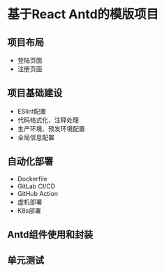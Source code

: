 # 基于React Antd的模版项目

## 项目布局

- 登陆页面
- 注册页面

## 项目基础建设
- ESlint配置
- 代码格式化，注释处理
- 生产环境、预发环境配置
- 全局信息配置
## 自动化部署

- Dockerfile
- GitLab CI/CD
- GitHub Action
- 虚机部署
- K8s部署

## Antd组件使用和封装


## 单元测试